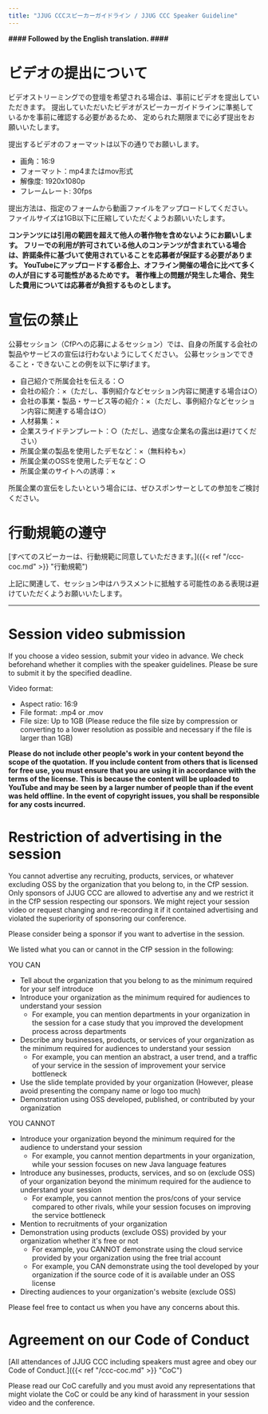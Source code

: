 ```yaml
---
title: "JJUG CCCスピーカーガイドライン / JJUG CCC Speaker Guideline"
---
```


**#### Followed by the English translation. ####**

# ビデオの提出について

ビデオストリーミングでの登壇を希望される場合は、事前にビデオを提出していただきます。
提出していただいたビデオがスピーカーガイドラインに準拠しているかを事前に確認する必要があるため、
定められた期限までに必ず提出をお願いいたします。

提出するビデオのフォーマットは以下の通りでお願いします。

- 画角：16:9
- フォーマット：mp4またはmov形式
- 解像度: 1920x1080p
- フレームレート: 30fps

提出方法は、指定のフォームから動画ファイルをアップロードしてください。
ファイルサイズは1GB以下に圧縮していただくようお願いいたします。

**コンテンツには引用の範囲を超えて他人の著作物を含めないようにお願いします。**
**フリーでの利用が許可されている他人のコンテンツが含まれている場合は、許諾条件に基づいて使用されていることを応募者が保証する必要があります。**
**YouTubeにアップロードする都合上、オフライン開催の場合に比べて多くの人が目にする可能性があるためです。**
**著作権上の問題が発生した場合、発生した費用については応募者が負担するものとします。**

# 宣伝の禁止
公募セッション（CfPへの応募によるセッション）では、自身の所属する会社の製品やサービスの宣伝は行わないようにしてください。
公募セッションでできること・できないことの例を以下に挙げます。

- 自己紹介で所属会社を伝える：○
- 会社の紹介：×（ただし、事例紹介などセッション内容に関連する場合は○）
- 会社の事業・製品・サービス等の紹介：×（ただし、事例紹介などセッション内容に関連する場合は○）
- 人材募集：×
- 企業スライドテンプレート：○（ただし、過度な企業名の露出は避けてください）
- 所属企業の製品を使用したデモなど：×（無料枠も×）
- 所属企業のOSSを使用したデモなど：○
- 所属企業のサイトへの誘導：×

所属企業の宣伝をしたいという場合には、ぜひスポンサーとしての参加をご検討ください。

# 行動規範の遵守

[すべてのスピーカーは、行動規範に同意していただきます。]({{< ref "/ccc-coc.md" >}} "行動規範")

上記に関連して、セッション中はハラスメントに抵触する可能性のある表現は避けていただくようお願いいたします。

----

# Session video submission

If you choose a video session, submit your video in advance.
We check beforehand whether it complies with the speaker guidelines.
Please be sure to submit it by the specified deadline.

Video format:
- Aspect ratio: 16:9
- File format: .mp4 or .mov
- File size: Up to 1GB  (Please reduce the file size by compression or converting to a lower resolution as possible and necessary if the file is larger than 1GB)

**Please do not include other people's work in your content beyond the scope of the quotation.**
**If you include content from others that is licensed for free use, you must ensure that you are using it in accordance with the terms of the license.**
**This is because the content will be uploaded to YouTube and may be seen by a larger number of people than if the event was held offline.**
**In the event of copyright issues, you shall be responsible for any costs incurred.**

# Restriction of advertising in the session

You cannot advertise any recruiting, products, services, or whatever excluding OSS by the organization that you belong to, in the CfP session.
Only sponsors of JJUG CCC are allowed to advertise any and we restrict it in the CfP session respecting our sponsors.
We might reject your session video or request changing and re-recording it if it contained advertising and violated the superiority of sponsoring our conference.

Please consider being a sponsor if you want to advertise in the session.

We listed what you can or cannot in the CfP session in the following:

YOU CAN

- Tell about the organization that you belong to as the minimum required for your self introduce
- Introduce your organization as the minimum required for audiences to understand your session
  - For example, you can mention departments in your organization in the session for a case study that you improved the development process across departments
- Describe any businesses, products, or services of your organization as the minimum required for audiences to understand your session
  - For example, you can mention an abstract, a user trend, and a traffic of your service in the session of improvement your service bottleneck
- Use the slide template provided by your organization (However, please avoid presenting the company name or logo too much)
- Demonstration using OSS developed, published, or contributed by your organization

YOU CANNOT
- Introduce your organization beyond the minimum required for the audience to understand your session
  - For example, you cannot mention departments in your organization, while your session focuses on new Java language features
- Introduce any businesses, products, services, and so on (exclude OSS) of your organization beyond the minimum required for the audience to understand your session
  - For example, you cannot mention the pros/cons of your service compared to other rivals, while your session focuses on improving the service bottleneck
- Mention to recruitments of your organization
- Demonstration using products (exclude OSS) provided by your organization whether it's free or not
  - For example, you CANNOT demonstrate using the cloud service provided by your organization using the free trial account
  - For example, you CAN demonstrate using the tool developed by your organization if the source code of it is available under an OSS license
- Directing audiences to your organization's website (exclude OSS)

Please feel free to contact us when you have any concerns about this.

# Agreement on our Code of Conduct

[All attendances of JJUG CCC including speakers must agree and obey our Code of Conduct.]({{< ref "/ccc-coc.md" >}} "CoC")

Please read our CoC carefully and you must avoid any representations that might violate the CoC or could be any kind of harassment in your session video and the conference.